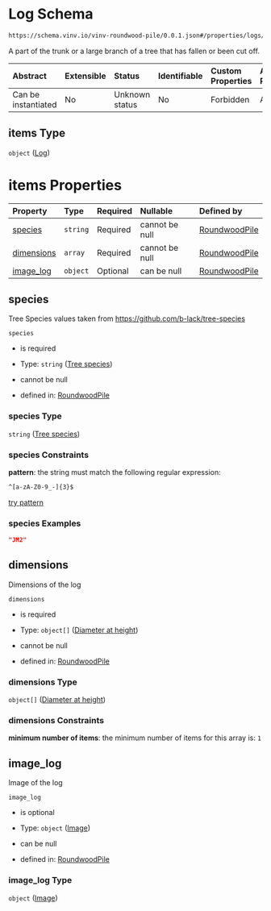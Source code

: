 # Log Schema

```txt
https://schema.vinv.io/vinv-roundwood-pile/0.0.1.json#/properties/logs/items
```

A part of the trunk or a large branch of a tree that has fallen or been cut off.

| Abstract            | Extensible | Status         | Identifiable | Custom Properties | Additional Properties | Access Restrictions | Defined In                                                                                                              |
| :------------------ | :--------- | :------------- | :----------- | :---------------- | :-------------------- | :------------------ | :---------------------------------------------------------------------------------------------------------------------- |
| Can be instantiated | No         | Unknown status | No           | Forbidden         | Allowed               | none                | [dereferenced.doc.json\*](../../../../../vinv-schemas/vinv-tree/out/0.0.1/dereferenced.doc.json "open original schema") |

## items Type

`object` ([Log](dereferenced-properties-logs-log.md))

# items Properties

| Property                  | Type     | Required | Nullable       | Defined by                                                                                                                                                                      |
| :------------------------ | :------- | :------- | :------------- | :------------------------------------------------------------------------------------------------------------------------------------------------------------------------------ |
| [species](#species)       | `string` | Required | cannot be null | [RoundwoodPile](dereferenced-properties-logs-log-properties-tree-species.md "https://schema.vinv.io/vinv-roundwood-pile/0.0.1.json#/properties/logs/items/properties/species")  |
| [dimensions](#dimensions) | `array`  | Required | cannot be null | [RoundwoodPile](dereferenced-properties-logs-log-properties-dimensions.md "https://schema.vinv.io/vinv-roundwood-pile/0.0.1.json#/properties/logs/items/properties/dimensions") |
| [image\_log](#image_log)  | `object` | Optional | can be null    | [RoundwoodPile](dereferenced-properties-logs-log-properties-image.md "https://schema.vinv.io/vinv-roundwood-pile/0.0.1.json#/properties/logs/items/properties/image_log")       |

## species

Tree Species values taken from <https://github.com/b-lack/tree-species>

`species`

*   is required

*   Type: `string` ([Tree species](dereferenced-properties-logs-log-properties-tree-species.md))

*   cannot be null

*   defined in: [RoundwoodPile](dereferenced-properties-logs-log-properties-tree-species.md "https://schema.vinv.io/vinv-roundwood-pile/0.0.1.json#/properties/logs/items/properties/species")

### species Type

`string` ([Tree species](dereferenced-properties-logs-log-properties-tree-species.md))

### species Constraints

**pattern**: the string must match the following regular expression:&#x20;

```txt
^[a-zA-Z0-9_-]{3}$
```

[try pattern](https://regexr.com/?expression=%5E%5Ba-zA-Z0-9_-%5D%7B3%7D%24 "try regular expression with regexr.com")

### species Examples

```json
"JM2"
```

## dimensions

Dimensions of the log

`dimensions`

*   is required

*   Type: `object[]` ([Diameter at height](dereferenced-properties-logs-log-properties-dimensions-diameter-at-height.md))

*   cannot be null

*   defined in: [RoundwoodPile](dereferenced-properties-logs-log-properties-dimensions.md "https://schema.vinv.io/vinv-roundwood-pile/0.0.1.json#/properties/logs/items/properties/dimensions")

### dimensions Type

`object[]` ([Diameter at height](dereferenced-properties-logs-log-properties-dimensions-diameter-at-height.md))

### dimensions Constraints

**minimum number of items**: the minimum number of items for this array is: `1`

## image\_log

Image of the log

`image_log`

*   is optional

*   Type: `object` ([Image](dereferenced-properties-logs-log-properties-image.md))

*   can be null

*   defined in: [RoundwoodPile](dereferenced-properties-logs-log-properties-image.md "https://schema.vinv.io/vinv-roundwood-pile/0.0.1.json#/properties/logs/items/properties/image_log")

### image\_log Type

`object` ([Image](dereferenced-properties-logs-log-properties-image.md))
